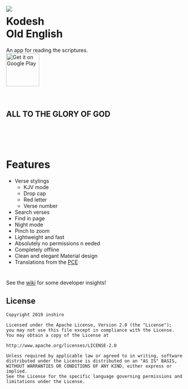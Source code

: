 <p><img align="left" src="https://i.postimg.cc/NMHK0krX/ic-launcher.png" > <h1>Kodesh<br>Old English</h1>An app for reading the scriptures.<br>
<a href="https://play.google.com/store/apps/details?id=na.komi.kodesh">
    <img alt="Get it on Google Play"
        height="90"
        src="https://play.google.com/intl/en_us/badges/images/generic/en_badge_web_generic.png" />
</a>
<br><br><br>
<h2>ALL TO THE GLORY OF GOD</h2>
<br><br><br>
</p>

# Features

- Verse stylings
	- KJV mode
	- Drop cap
	- Red letter
	- Verse number
- Search verses
- Find in page
- Night mode
- Pinch to zoom
- Lightweight and fast
- Absolutely no permissions n   eeded
- Completely offline
- Clean and elegant Material design
- Translations from the [PCE](http://www.bibleprotector.com/)

#
See the [wiki](https://github.com/inshiro/Kodesh/wiki) for some developer insights!

License
-------

    Copyright 2019 inshiro

    Licensed under the Apache License, Version 2.0 (the "License");
    you may not use this file except in compliance with the License.
    You may obtain a copy of the License at

    http://www.apache.org/licenses/LICENSE-2.0

    Unless required by applicable law or agreed to in writing, software
    distributed under the License is distributed on an "AS IS" BASIS,
    WITHOUT WARRANTIES OR CONDITIONS OF ANY KIND, either express or implied.
    See the License for the specific language governing permissions and
    limitations under the License.
